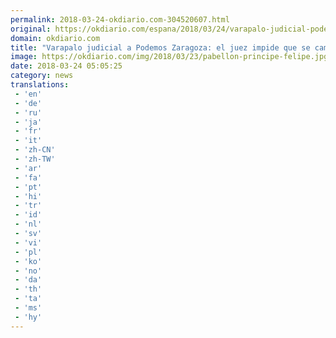 ```yaml
---
permalink: 2018-03-24-okdiario.com-304520607.html
original: https://okdiario.com/espana/2018/03/24/varapalo-judicial-podemos-zaragoza-juez-impide-que-cambie-nombre-del-pabellon-principe-felipe-2013426
domain: okdiario.com
title: "Varapalo judicial a Podemos Zaragoza: el juez impide que se cambie el nombre del pabellón Príncipe Felipe"
image: https://okdiario.com/img/2018/03/23/pabellon-principe-felipe.jpg
date: 2018-03-24 05:05:25
category: news
translations: 
 - 'en'
 - 'de'
 - 'ru'
 - 'ja'
 - 'fr'
 - 'it'
 - 'zh-CN'
 - 'zh-TW'
 - 'ar'
 - 'fa'
 - 'pt'
 - 'hi'
 - 'tr'
 - 'id'
 - 'nl'
 - 'sv'
 - 'vi'
 - 'pl'
 - 'ko'
 - 'no'
 - 'da'
 - 'th'
 - 'ta'
 - 'ms'
 - 'hy'
---
```


